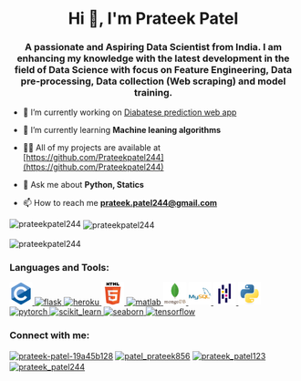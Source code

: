 <h1 align="center">Hi 👋, I'm Prateek Patel</h1>
<h3 align="center">A passionate and Aspiring Data Scientist from India. I am enhancing my knowledge with the latest development in the field of Data Science with focus on Feature Engineering, Data pre-processing, Data collection (Web scraping) and model training.</h3>

- 🔭 I’m currently working on [Diabatese prediction web app](https://github.com/Prateekpatel244/Diabetes-Prediction-Model.git)

- 🌱 I’m currently learning **Machine leaning algorithms**

- 👨‍💻 All of my projects are available at [https://github.com/Prateekpatel244](https://github.com/Prateekpatel244)

- 💬 Ask me about **Python, Statics**

- 📫 How to reach me **prateek.patel244@gmail.com**

<p><img align="left" src="https://github-readme-stats.vercel.app/api/top-langs?username=prateekpatel244&show_icons=true&locale=en&layout=compact" alt="prateekpatel244" /></p>
<p>&nbsp;<img align="center" src="https://github-readme-stats.vercel.app/api?username=prateekpatel244&show_icons=true&locale=en" alt="prateekpatel244" /></p>
<p><img align="center" src="https://github-readme-streak-stats.herokuapp.com/?user=prateekpatel244&" alt="prateekpatel244" /></p>

<h3 align="left">Languages and Tools:</h3>
<p align="left"> <a href="https://www.cprogramming.com/" target="_blank" rel="noreferrer"> <img src="https://raw.githubusercontent.com/devicons/devicon/master/icons/c/c-original.svg" alt="c" width="40" height="40"/> </a> <a href="https://flask.palletsprojects.com/" target="_blank" rel="noreferrer"> <img src="https://www.vectorlogo.zone/logos/pocoo_flask/pocoo_flask-icon.svg" alt="flask" width="40" height="40"/> </a> <a href="https://heroku.com" target="_blank" rel="noreferrer"> <img src="https://www.vectorlogo.zone/logos/heroku/heroku-icon.svg" alt="heroku" width="40" height="40"/> </a> <a href="https://www.w3.org/html/" target="_blank" rel="noreferrer"> <img src="https://raw.githubusercontent.com/devicons/devicon/master/icons/html5/html5-original-wordmark.svg" alt="html5" width="40" height="40"/> </a> <a href="https://www.mathworks.com/" target="_blank" rel="noreferrer"> <img src="https://upload.wikimedia.org/wikipedia/commons/2/21/Matlab_Logo.png" alt="matlab" width="40" height="40"/> </a> <a href="https://www.mongodb.com/" target="_blank" rel="noreferrer"> <img src="https://raw.githubusercontent.com/devicons/devicon/master/icons/mongodb/mongodb-original-wordmark.svg" alt="mongodb" width="40" height="40"/> </a> <a href="https://www.mysql.com/" target="_blank" rel="noreferrer"> <img src="https://raw.githubusercontent.com/devicons/devicon/master/icons/mysql/mysql-original-wordmark.svg" alt="mysql" width="40" height="40"/> </a> <a href="https://pandas.pydata.org/" target="_blank" rel="noreferrer"> <img src="https://raw.githubusercontent.com/devicons/devicon/2ae2a900d2f041da66e950e4d48052658d850630/icons/pandas/pandas-original.svg" alt="pandas" width="40" height="40"/> </a> <a href="https://www.python.org" target="_blank" rel="noreferrer"> <img src="https://raw.githubusercontent.com/devicons/devicon/master/icons/python/python-original.svg" alt="python" width="40" height="40"/> </a> <a href="https://pytorch.org/" target="_blank" rel="noreferrer"> <img src="https://www.vectorlogo.zone/logos/pytorch/pytorch-icon.svg" alt="pytorch" width="40" height="40"/> </a> <a href="https://scikit-learn.org/" target="_blank" rel="noreferrer"> <img src="https://upload.wikimedia.org/wikipedia/commons/0/05/Scikit_learn_logo_small.svg" alt="scikit_learn" width="40" height="40"/> </a> <a href="https://seaborn.pydata.org/" target="_blank" rel="noreferrer"> <img src="https://seaborn.pydata.org/_images/logo-mark-lightbg.svg" alt="seaborn" width="40" height="40"/> </a> <a href="https://www.tensorflow.org" target="_blank" rel="noreferrer"> <img src="https://www.vectorlogo.zone/logos/tensorflow/tensorflow-icon.svg" alt="tensorflow" width="40" height="40"/> </a> </p>


<h3 align="left">Connect with me:</h3>
<p align="left">
<a href="https://linkedin.com/in/prateek-patel-19a45b128" target="blank"><img align="center" src="https://raw.githubusercontent.com/rahuldkjain/github-profile-readme-generator/master/src/images/icons/Social/linked-in-alt.svg" alt="prateek-patel-19a45b128" height="30" width="40" /></a>
<a href="https://instagram.com/patel_prateek856" target="blank"><img align="center" src="https://raw.githubusercontent.com/rahuldkjain/github-profile-readme-generator/master/src/images/icons/Social/instagram.svg" alt="patel_prateek856" height="30" width="40" /></a>
<a href="https://www.leetcode.com/prateek_patel123" target="blank"><img align="center" src="https://raw.githubusercontent.com/rahuldkjain/github-profile-readme-generator/master/src/images/icons/Social/leet-code.svg" alt="prateek_patel123" height="30" width="40" /></a>
<a href="https://www.hackerrank.com/prateek_patel244" target="blank"><img align="center" src="https://raw.githubusercontent.com/rahuldkjain/github-profile-readme-generator/master/src/images/icons/Social/hackerearth.svg" alt="prateek_patel244" height="30" width="40" /></a>
</p>





